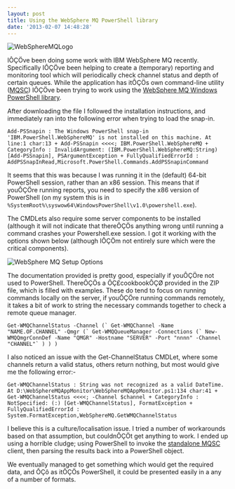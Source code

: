 ```yaml
---
layout: post
title: Using the WebSphere MQ PowerShell library
date: '2013-02-07 14:48:28'
---
```



![WebSphereMQLogo](/content/images/2016/01/WebSphereMQLogo.png)

IÔÇÖve been doing some work with IBM WebSphere MQ recently. Specifically IÔÇÖve been helping to create a (temporary) reporting and monitoring tool which will periodically check channel status and depth of certain queues. While the application has itÔÇÖs own command-line utility ([MQSC](http://publib.boulder.ibm.com/infocenter/wmqv6/v6r0/index.jsp?topic=%2Fcom.ibm.mq.amqzag.doc%2Ffa15950_.htm)) IÔÇÖve been trying to work using the [WebSphere MQ Windows PowerShell library](http://www-01.ibm.com/support/docview.wss?uid=swg24017698).

After downloading the file I followed the installation instructions, and immediately ran into the following error when trying to load the snap-in.
```
Add-PSSnapin : The Windows PowerShell snap-in 'IBM.PowerShell.WebSphereMQ' is not installed on this machine. At line:1 char:13 + Add-PSSnapin <<<<; IBM.PowerShell.WebSphereMQ + CategoryInfo : InvalidArgument: (IBM.PowerShell.WebSphereMQ:String) [Add-PSSnapin], PSArgumentException + FullyQualifiedErrorId : AddPSSnapInRead,Microsoft.PowerShell.Commands.AddPSSnapinCommand
```
It seems that this was because I was running it in the (default) 64-bit PowerShell session, rather than an x86 session. This means that if youÔÇÖre running reports, you need to specify the x86 version of PowerShell (on my system this is in `%SystemRoot%\syswow64\WindowsPowerShell\v1.0\powershell.exe`).

The CMDLets also require some server components to be installed (although it will not indicate that thereÔÇÖs anything wrong until running a command crashes your Powershell.exe session. I got it working with the options shown below (although IÔÇÖm not entirely sure which were the critical components).

![WebSphere MQ Setup Options](/content/images/2016/01/WebSphere-MQ-Setup-Options.png)

The documentation provided is pretty good, especially if youÔÇÖre not used to PowerShell. ThereÔÇÖs a ÔÇ£cookbookÔÇØ provided in the ZIP file, which is filled with examples. These do tend to focus on running commands locally on the server, if youÔÇÖre running commands remotely, it takes a bit of work to string the necessary commands together to check a remote queue manager.

```
Get-WMQChannelStatus -Channel (` Get-WMQChannel -Name "NAME.OF.CHANNEL" -Qmgr (` Get-WMQQueueManager -Connections (` New-WMQQmgrConnDef -Name "QMGR" -Hostname "SERVER" -Port "nnnn" -Channel "CHANNEL"` ) ) )
```
I also noticed an issue with the Get-ChannelStatus CMDLet, where some channels return a valid status, others return nothing, but most would give me the following error:-

```
Get-WMQChannelStatus : String was not recognized as a valid DateTime. At D:\WebSphereMQAppMonitor\WebSphereMQAppMonitor.ps1:134 char:41 + Get-WMQChannelStatus <<<<; -Channel $channel + CategoryInfo : NotSpecified: (:) [Get-WMQChannelStatus], FormatException + FullyQualifiedErrorId : System.FormatException,WebSphereMQ.GetWMQChannelStatus
```

I believe this is a culture/localisation issue. I tried a number of workarounds based on that assumption, but couldnÔÇÖt get anything to work. I ended up using a horrible cludge; using PowerShell to invoke the [standalone MQSC](http://www-01.ibm.com/support/docview.wss?uid=swg24007769) client, then parsing the results back into a PowerShell object.

We eventually managed to get something which would get the required data, and ÔÇô as itÔÇÖs PowerShell, it could be presented easily in a any of a number of formats.


